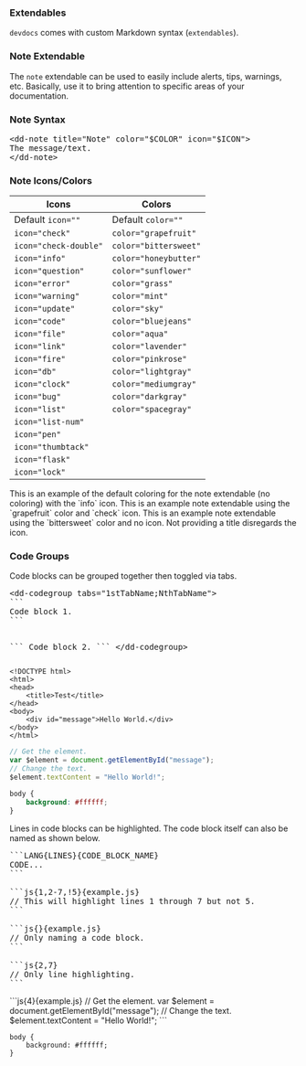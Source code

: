 ### Extendables

`devdocs` comes with custom Markdown syntax (`extendables`).

### Note Extendable

The `note` extendable can be used to easily include alerts, tips, warnings, etc. Basically, use it to bring attention to specific areas of your documentation.

### Note Syntax

<pre lang="html">
&lt;dd-note title="Note" color="$COLOR" icon="$ICON"&gt;
The message/text.
&lt;/dd-note&gt;
</pre>

### Note Icons/Colors

| Icons | Colors |
|---|---|
| Default `icon=""` | Default `color=""` | 
| <i class="fas fa-check-circle"></i> `icon="check"` | `color="grapefruit"`  <span style="background: #ed5565;" class="color-square"><span>
| <i class="fas fa-check-double"></i> `icon="check-double"` | `color="bittersweet"` <span style="background: #fc6e51;" class="color-square"><span>
| <i class="fas fa-info-circle"></i> `icon="info"` | `color="honeybutter"` <span style="background: #fee450;" class="color-square"><span>
| <i class="fas fa-question-circle"></i> `icon="question"` | `color="sunflower"` <span style="background: #ffce54;" class="color-square"><span>
| <i class="fas fa-times-circle"></i> `icon="error"` | `color="grass"` <span style="background: #a0d468;" class="color-square"><span>
| <i class="fas fa-exclamation-circle"></i> `icon="warning"` | `color="mint"` <span style="background: #48cfad;" class="color-square"><span>
| <i class="fas fa-plus-circle"></i> `icon="update"` | `color="sky"` <span style="background: #4fc1e9;" class="color-square"><span>
| <i class="fas fa-code"></i> `icon="code"` | `color="bluejeans"` <span style="background: #5d9cec;" class="color-square"><span>
| <i class="fas fa-file-code"></i> `icon="file"` | `color="aqua"` <span style="background: #4894f6;" class="color-square"><span>
| <i class="fas fa-external-link-square-alt"></i> `icon="link"` | `color="lavender"` <span style="background: #ac92ec;" class="color-square"><span>
| <i class="fas fa-fire"></i> `icon="fire"` | `color="pinkrose"` <span style="background: #ec87c0;" class="color-square"><span>
| <i class="fas fa-database"></i> `icon="db"` | `color="lightgray"` <span style="background: #e3e3e4;" class="color-square"><span>
| <i class="fas fa-clock"></i> `icon="clock"` | `color="mediumgray"` <span style="background: #ccd1d9;" class="color-square"><span>
| <i class="fas fa-bug"></i> `icon="bug"` | `color="darkgray"` <span style="background: #656d78;" class="color-square"><span>
| <i class="fas fa-list-ul"></i> `icon="list"` | `color="spacegray"` <span style="background: #5d687b;" class="color-square"><span>
| <i class="fas fa-list-ol"></i> `icon="list-num"` | 
| <i class="fas fa-pen"></i> `icon="pen"` | 
| <i class="fas fa-thumbtack"></i> `icon="thumbtack"` | 
| <i class="fas fa-flask"></i> `icon="flask"` | 
| <i class="fas fa-lock"></i> `icon="lock"` | 

<dd-expand title="Show note examples">
    <dd-note title="Title" icon="info">
    This is an example of the default coloring for the note extendable (no coloring) with the `info` icon.
    </dd-note>
    <dd-note title="Title" color="grapefruit" icon="check">This is an example note extendable using the `grapefruit` color and `check` icon.</dd-note>
    <dd-note title="Title" color="bittersweet">This is an example note extendable using the `bittersweet` color and no icon.</dd-note>
    <dd-note title="" color="honeybutter" icon="check">Not providing a title disregards the icon.</dd-note>
</dd-expand>

### Code Groups

Code blocks can be grouped together then toggled via tabs.

<dd-codegroup tabs="Syntax;HTML;JS;CSS">
<pre lang="md">
&lt;dd-codegroup tabs="1stTabName;NthTabName"&gt;
&#96;&#96;&#96;
Code block 1.
&#96;&#96;&#96;

&#96;&#96;&#96;
Code block 2.
&#96;&#96;&#96;
&lt;/dd-codegroup&gt;
</pre>

```html{5-9}{example.html}
<!DOCTYPE html>
<html>
<head>
    <title>Test</title>
</head>
<body>
    <div id="message">Hello World.</div>
</body>
</html>
```

```js
// Get the element.
var $element = document.getElementById("message");
// Change the text.
$element.textContent = "Hello World!";
```

```css
body {
    background: #ffffff;
}
```
</dd-codegroup>

<dd-note title="Line highlighting/Naming" icon="info" color="aqua">
Lines in code blocks can be highlighted. The code block itself can also be named as shown below.

<pre lang="md">
&#96;&#96;&#96;LANG{LINES}{CODE_BLOCK_NAME}
CODE...
&#96;&#96;&#96;

&#96;&#96;&#96;js{1,2-7,!5}{example.js}
// This will highlight lines 1 through 7 but not 5.
&#96;&#96;&#96;

&#96;&#96;&#96;js{}{example.js}
// Only naming a code block.
&#96;&#96;&#96;

&#96;&#96;&#96;js{2,7}
// Only line highlighting.
&#96;&#96;&#96;
</pre>

<dd-codegroup tabs="JS Example;CSS Example">
```js{4}{example.js}
// Get the element.
var $element = document.getElementById("message");
// Change the text.
$element.textContent = "Hello World!";
```

```css{1-3,!2}{example.css}
body {
    background: #ffffff;
}
```
</dd-codegroup>
</dd-note>
